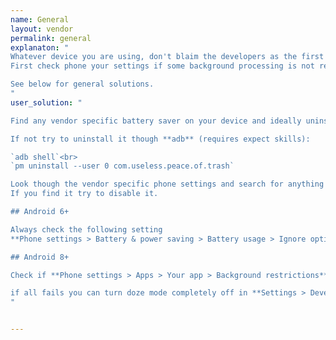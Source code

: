 ```yaml
---
name: General
layout: vendor
permalink: general
explanaton: "
Whatever device you are using, don't blaim the developers as the first thing when something goes wrong. 
First check phone your settings if some background processing is not restricted on your device.  

See below for general solutions.
"
user_solution: "

Find any vendor specific battery saver on your device and ideally uninstall if possible, disable it if possible. 

If not try to uninstall it though **adb** (requires expect skills):

`adb shell`<br>
`pm uninstall --user 0 com.useless.peace.of.trash`

Look though the vendor specific phone settings and search for anything related to battery optimization or background processing.
If you find it try to disable it. 

## Android 6+

Always check the following setting
**Phone settings > Battery & power saving > Battery usage > Ignore optimizations > Turn on** to ignore battery optimization for your app.

## Android 8+

Check if **Phone settings > Apps > Your app > Background restrictions** or **Background limits** are not enabled for the app.

if all fails you can turn doze mode completely off in **Settings > Developer options**. (Don't know how to enable developer options, Google it!) 
"


---
```

